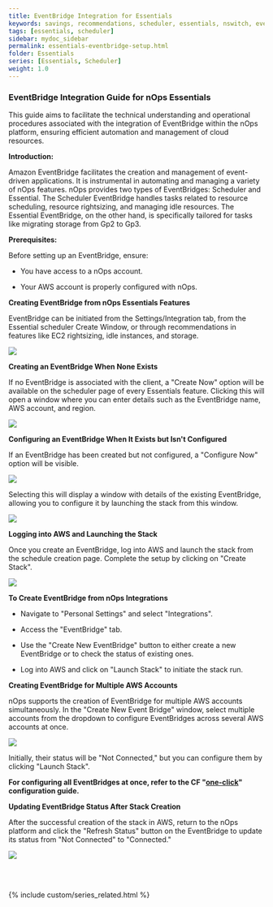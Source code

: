 ```yaml
---
title: EventBridge Integration for Essentials
keywords: savings, recommendations, scheduler, essentials, nswitch, eventbridge
tags: [essentials, scheduler]
sidebar: mydoc_sidebar
permalink: essentials-eventbridge-setup.html
folder: Essentials
series: [Essentials, Scheduler]
weight: 1.0
---
```


### EventBridge Integration Guide for nOps Essentials

This guide aims to facilitate the technical understanding and operational procedures associated with the integration of EventBridge within the nOps platform, ensuring efficient automation and management of cloud resources.

**Introduction:**

Amazon EventBridge facilitates the creation and management of event-driven applications. It is instrumental in automating and managing a variety of nOps features. nOps provides two types of EventBridges: Scheduler and Essential. The Scheduler EventBridge handles tasks related to resource scheduling, resource rightsizing, and managing idle resources. The Essential EventBridge, on the other hand, is specifically tailored for tasks like migrating storage from Gp2 to Gp3.

**Prerequisites:**

Before setting up an EventBridge, ensure:

- You have access to a nOps account.

- Your AWS account is properly configured with nOps.

**Creating EventBridge from nOps Essentials Features**

EventBridge can be initiated from the Settings/Integration tab, from the Essential scheduler Create Window, or through recommendations in features like EC2 rightsizing, idle instances, and storage. 

![](https://lh7-us.googleusercontent.com/T-iyZVdIT4YSA2djxUVVzlWHRGp1AeY0YNvTZuJUYiBPIJhy2VaNLMxaUQJbvBIc_8ShK4UEtM0zczVukUJWAOuSk1o74BtCM6_olAKFA7K767lSr0ip1PRM45BHpmrx6GJVbEUSiRukveQyuQY4i1s)

**Creating an EventBridge When None Exists**

If no EventBridge is associated with the client, a "Create Now" option will be available on the scheduler page of every Essentials feature. Clicking this will open a window where you can enter details such as the EventBridge name, AWS account, and region.

![](https://lh7-us.googleusercontent.com/QhwllzIt8ydRqeMUT2izQUtYdaNrxZpI9KJ1hGnCo391sENPxvbJLA1lLcR1c9ZjbKQGm60nmVf4oC7cAL50BM69R2DQWEAz3M5HI9EjmDqjE8oTnI40kjYTlRPztT7BTP97gsko9mJay0Zfz1Cz8FI)

**Configuring an EventBridge When It Exists but Isn't Configured**

If an EventBridge has been created but not configured, a "Configure Now" option will be visible. 

![](https://lh7-us.googleusercontent.com/ONtNjo5vV_goXn9NZemsueNPbVH5FzRGydvh-kfDTRY5Fx0rGx1X029djzCL6-dZYfxvqdKZJOYwjPwKSRcSum722c6tFus447qHYQs0fKCtYxNL_rGA-9cyimlzW6wxIH5SSsQROiISc8Kz23B3jN0)

Selecting this will display a window with details of the existing EventBridge, allowing you to configure it by launching the stack from this window.

![](https://lh7-us.googleusercontent.com/igQzjvxwOdbzqWZREtyOVTkLbjymUMy9vMDabZLXg65nafInkJWy6fKmXS2KrfZCpWqQCAJOM2avJ8QY1xhazYRybwtVU6CHH3JpFPkem6H0o7iuvWDCrlnJ6kRJCnO-e4cyISnGQrupm1C_ckvMoF0)

**Logging into AWS and Launching the Stack**

Once you create an EventBridge, log into AWS and launch the stack from the schedule creation page. Complete the setup by clicking on "Create Stack".

![](https://lh7-us.googleusercontent.com/mUHO2IXj4C708LJxAPcVvZnMejzaWbyEGTYC0PQwUOt6wFh7aHe_QSrinam9brVVY8Cu9aI5pmQL4t4w-_4ISSc2pisIZ8fYhW7f7utM6UXy8v5RSV5ObHcbnsbHn9UsNyqZ5bEXTY0r-OLZikcc8fY)

**To Create EventBridge from nOps Integrations**

- Navigate to "Personal Settings" and select "Integrations".

- Access the "EventBridge" tab.

- Use the "Create New EventBridge" button to either create a new EventBridge or to check the status of existing ones.

- Log into AWS and click on "Launch Stack" to initiate the stack run.

**Creating EventBridge for Multiple AWS Accounts**

nOps supports the creation of EventBridge for multiple AWS accounts simultaneously. In the "Create New Event Bridge" window, select multiple accounts from the dropdown to configure EventBridges across several AWS accounts at once.

![](https://lh7-us.googleusercontent.com/NgqptOG06zJcGOOp3dcVQ-jmEzFWCTkUmUdYgHv1kTEtJkalZieemnXdo_2oBerihVFNLUe_SNosAxFE8fNkP2G0btUV0kc-_U2BZW56OZqcFFRaPYTsIgvVtcPLDiiuESdQY3sHI3v77T0qdIgTWbU)

Initially, their status will be "Not Connected," but you can configure them by clicking "Launch Stack". 

**For configuring all EventBridges at once, refer to the CF "**[**one-click**](https://docs.google.com/document/d/1lOijtMGlkfLrI44hgfBNLMwGhbIxIKoseZV7JcIR4L0/edit?pli=1#heading=h.v9zz7k2ypp23)**" configuration guide.**

**Updating EventBridge Status After Stack Creation**

After the successful creation of the stack in AWS, return to the nOps platform and click the "Refresh Status" button on the EventBridge to update its status from "Not Connected" to "Connected."

![](https://lh7-us.googleusercontent.com/TEQmNDZyzGKVyPnQGyQCsqmy_hIeNfRGy7FC_hrTMjBkRUnbwEVqMafL4RO3De2D0Y3gzTxIEzv8x6nP68qNXRu8obgvMrDz0yIbl-eC05bRsDAavvXH1_4AGH7Pg4PJgBCvemaIFFjR3bdQ9b9Fcmk)



<br/><br/>

{% include custom/series_related.html %}

